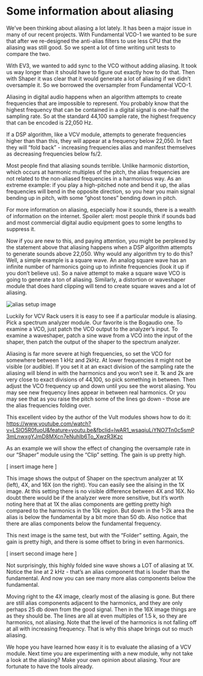 # Some information about aliasing

We’ve been thinking about aliasing a lot lately. It has been a major issue in many of our recent projects. With Fundamental VCO-1 we wanted to be sure that after we re-designed the anti-alias filters to use less CPU that the aliasing was still good. So we spent a lot of time writing unit tests to compare the two.

With EV3, we wanted to add sync to the VCO without adding aliasing. It took us way longer than it should have to figure out exactly how to do that. Then with Shaper it was clear that it would generate a lot of aliasing if we didn’t oversample it. So we borrowed the oversampler from Fundamental VCO-1.

Aliasing in digital audio happens when an algorithm attempts to create frequencies that are impossible to represent. You probably know that the highest frequency that can be contained in a digital signal is one-half the sampling rate. So at the standard 44,100 sample rate, the highest frequency that can be encoded is 22,050 Hz.

If a DSP algorithm, like a VCV module, attempts to generate frequencies higher than than this, they will appear at a frequency below 22,050. In fact they will “fold back” - increasing frequencies alias and manifest themselves as decreasing frequencies below fs/2.

Most people find that aliasing sounds terrible. Unlike harmonic distortion, which occurs at harmonic multiples of the pitch, the alias frequencies are not related to the non-aliased frequencies in a harmonious way. As an extreme example: if you play a high-pitched note and bend it up, the alias frequencies will bend in the opposite direction, so you hear you main signal bending up in pitch, with some “ghost tones” bending down in pitch.

For more information on aliasing, especially how it sounds, there is a wealth of information on the internet. Spoiler alert: most people think if sounds bad and most commercial digital audio equipment goes to some lengths to suppress it.

Now if you are new to this, and paying attention, you might be perplexed by the statement above that aliasing happens when a DSP algorithm attempts to generate sounds above 22,050. Why would any algorithm try to do this? Well, a simple example is a square wave. An analog square wave has an infinite number of harmonics going up to infinite frequencies (look it up if you don’t believe us). So a naive attempt to make a square wave VCO is going to generate a ton of aliasing. Similarly, a distortion or waveshaper module that does hard clipping will tend to create square waves and a lot of aliasing.

![alias setup image](./alias.png)

Luckily for VCV Rack users it is easy to see if a particular module is aliasing. Pick a spectrum analyzer module. Our favorite is the Bogaudio one. To examine a VCO, just patch the VCO output to the analyzer’s input. To examine a waveshaper, patch a sine wave from a VCO into the input of the shaper, then patch the output of the shaper to the spectrum analyzer.

Aliasing is far more severe at high frequencies, so set the VCO for somewhere between 1 kHz and 2kHz. At lower frequencies it might not be visible (or audible). If you set it at an exact division of the sampling rate the aliasing will blend in with the harmonics and you won’t see it. 1k and 2k are very close to exact divisions of 44,100, so pick something in between. Then adjust the VCO frequency up and down until you see the worst aliasing. You may see new frequency lines appear in between real harmonics. Or you may see that as you raise the pitch some of the lines go down - those are the alias frequencies folding over.

This excellent video by the author of the Vult modules shows how to do it: https://www.youtube.com/watch?v=LSIO5R0fuoU&feature=youtu.be&fbclid=IwAR1_wsaqiuLiYNO7Tn0c5smP3mLnwxgYJmD8MXcn7eNuhlb6To_XwzR3Kzc

As an example we will show the effect of changing the oversample rate in our “Shaper” module using the “Clip” setting. The gain is up pretty high.

[ insert image here ]

This image shows the output of Shaper on the spectrum analyzer at 1X (left), 4X, and 16X (on the right). You can easily see the alising in the 1X image. At this setting there is no visible difference between 4X and 16X. No doubt there would be if the analyzer were more sensitive, but it’s worth noting here that at 1X the alias components are getting pretty high compared to the harmonics in the 10k region. But down in the 1-2k  area the alias is below the fundamental by a bit more than 50 db. Also notice that there are alias components below the fundamental frequency.

This next image is the same test, but with the “Folder” setting. Again, the gain is pretty high, and there is some offset to bring in even harmonics.

[ insert second image here ]

Not surprisingly, this highly folded sine wave shows a LOT of aliasing at 1X. Notice the line at 2 kHz - that’s an alias component that is louder than the fundamental. And now you can see many more alias components below the fundamental.

Moving right to the 4X image, clearly most of the aliasing is gone. But there are still alias components adjacent to the harmonics, and they are only perhaps 25 db down from the good signal. Then in the 16X image things are as they should be. The lines are all at even multiples of 1.5 k, so they are harmonics, not aliasing. Note that the level of the harmonics is not falling off at all with increasing frequency. That is why this shape brings out so much aliasing.

We hope you have learned how easy it is to evaluate the aliasing of a VCV module. Next time you are experimenting with a new module, why not take a look at the aliasing? Make your own opinion about aliasing. Your are fortunate to have the tools already.
